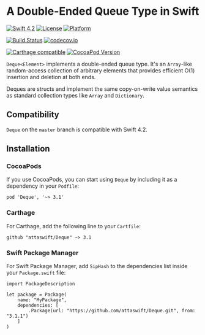 # A Double-Ended Queue Type in Swift

[![Swift 4.2](https://img.shields.io/badge/Swift-4.2-blue.svg)](https://swift.org)
[![License](https://img.shields.io/badge/licence-MIT-blue.svg)](https://github.com/attaswift/BTree/blob/master/LICENSE.md)
[![Platform](https://img.shields.io/badge/platforms-OS_X%20∙%20iOS%20∙%20watchOS%20∙%20tvOS-blue.svg)](https://developer.apple.com/platforms/)

[![Build Status](https://travis-ci.org/attaswift/Deque.svg?branch=master)](https://travis-ci.org/attaswift/Deque)
[![codecov.io](https://codecov.io/github/attaswift/Deque/coverage.svg?branch=master)](https://codecov.io/github/attaswift/Deque?branch=master)

[![Carthage compatible](https://img.shields.io/badge/Carthage-compatible-4BC51D.svg)](https://github.com/Carthage/Carthage)
[![CocoaPod Version](https://img.shields.io/cocoapods/v/Deque.svg)](http://cocoapods.org/pods/Deque)


`Deque<Element>` implements a double-ended queue type.
It's an `Array`-like random-access collection of arbitrary elements that provides efficient O(1) insertion and deletion at both ends.

Deques are structs and implement the same copy-on-write value semantics as standard collection types like 
`Array` and `Dictionary`.

## Compatibility

`Deque` on the `master` branch is compatible with Swift 4.2.

## Installation

### CocoaPods

If you use CocoaPods, you can start using `Deque` by including it as a dependency in your `Podfile`:

```
pod 'Deque', '~> 3.1'
```

### Carthage

For Carthage, add the following line to your `Cartfile`:

```
github "attaswift/Deque" ~> 3.1
```

### Swift Package Manager

For Swift Package Manager, add `SipHash` to the dependencies list inside your `Package.swift` file:

```
import PackageDescription

let package = Package(
    name: "MyPackage",
    dependencies: [
        .Package(url: "https://github.com/attaswift/Deque.git", from: "3.1.1")
    ]
)
```

